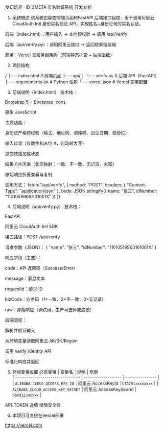 梦幻筑界 · ID_2META 实名验证系统 开发文档
1. 系统概述
该系统由静态前端页面和FastAPI 后端接口组成，用于调用阿里云 CloudAuth Intl 身份实名验证 API，实现姓名+身份证号的实名认证。

前端（index.html）：用户输入 → 本地预校验 → 调用 /api/verify

后端（api/verify.py）：调用阿里云接口 → 返回结果给前端

部署：Vercel 无服务器架构（前端静态托管 + 后端函数）

2. 项目结构

/
├── index.html                # 前端页面
├── api/
│   └── verify.py              # 后端 API（FastAPI）
├── requirements.txt           # Python 依赖
└── vercel.json                # Vercel 部署配置

3. 前端说明（index.html）
技术栈：

Bootstrap 5 + Bootstrap Icons

原生 JavaScript

主要功能：

身份证严格预校验（格式、地址码、顺序码、出生日期、校验位）

输入过滤（仅数字和末位 X，自动转大写）

提交按钮加载状态

结果卡片渲染（状态映射：一致、不一致、无记录、未知）

原始响应折叠查看与复制

调用方式：
fetch("/api/verify", {
  method: "POST",
  headers: { "Content-Type": "application/json" },
  body: JSON.stringify({ name: "张三", idNumber: "11010519900101001X" })
})

4. 后端说明（api/verify.py）
技术栈：

FastAPI

阿里云 CloudAuth Intl SDK

接口路径：POST /api/verify

请求参数（JSON）：
{ "name": "张三", "idNumber": "11010519900101001X" }

响应字段（主要）：

code：API 返回码（Success/Error）

message：消息文本

requestId：请求 ID

bizCode：业务码（1=一致，2=不一致，3=无记录）

raw：原始响应（调试用，生产可去掉或脱敏）

后端流程：

解析并验证输入

从环境变量读取阿里云 AK/SK/Region

调用 verify_identity API

标准化响应并返回

5. 环境变量设置
必需变量
| 变量名                               | 说明                  | 示例               
| --------------------------------- | ------------------- | ---------------- |
| `ALIBABA_CLOUD_ACCESS_KEY_ID`     | 阿里云 AccessKeyId     | `LTAI5txxxxxxxx` |
| `ALIBABA_CLOUD_ACCESS_KEY_SECRET` | 阿里云 AccessKeySecret | `abcd1234xxxx`   |

API_TOKEN 选填 增强安全性

6. 本项目可直接在Vercel部署

https://vercel.com




